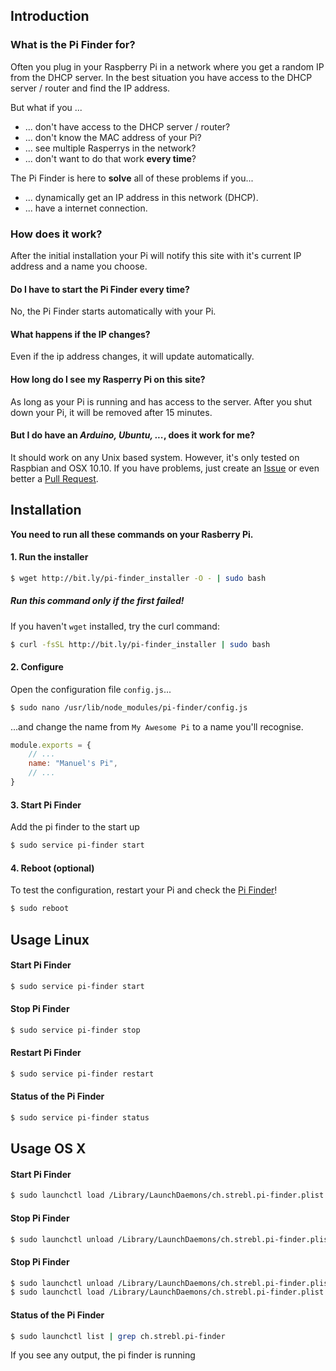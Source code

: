 ## Introduction

### What is the Pi Finder for?
Often you plug in your Raspberry Pi in a network where you get a random IP
from the DHCP server. In the best situation you have access to the DHCP server / router
and find the IP address.

But what if you ...
* ... don't have access to the DHCP server / router?
* ... don't know the MAC address of your Pi?
* ... see multiple Rasperrys in the network?
* ... don't want to do that work **every time**?

The Pi Finder is here to **solve** all of these problems if you...
* ... dynamically get an IP address in this network (DHCP).
* ... have a internet connection.

### How does it work?
After the initial installation your Pi will notify this site
with it's current IP address and a name you choose.

#### Do I have to start the Pi Finder every time?
No, the Pi Finder starts automatically with your Pi.

#### What happens if the IP changes?
Even if the ip address changes, it will update automatically.

#### How long do I see my Rasperry Pi on this site?
As long as your Pi is running and has access to the server.
After you shut down your Pi, it will be removed after 15 minutes.

#### But I do have an *Arduino, Ubuntu, ...*, does it work for me?
It should work on any Unix based system. However, it's only tested on Raspbian and OSX 10.10.
If you have problems, just create an [Issue](https://github.com/strebl/pi-finder/issues) or even better a [Pull Request](https://github.com/strebl/pi-finder/pulls).

## Installation
**You need to run all these commands on your Rasberry Pi.**

#### 1. Run the installer
```bash
$ wget http://bit.ly/pi-finder_installer -O - | sudo bash
```

##### Run this command only if the first failed!
If you haven't `wget` installed, try the curl command:
```bash
$ curl -fsSL http://bit.ly/pi-finder_installer | sudo bash
```

#### 2. Configure
Open the configuration file `config.js`...
```bash
$ sudo nano /usr/lib/node_modules/pi-finder/config.js
```

...and change the name from `My Awesome Pi` to a name you'll recognise.
```javascript
module.exports = {
    // ...
    name: "Manuel's Pi",
    // ...
}
```

#### 3. Start Pi Finder
Add the pi finder to the start up
```bash
$ sudo service pi-finder start
```

#### 4. Reboot (optional)
To test the configuration, restart your Pi and check the [Pi Finder](https://pi-finder.xyz)!
```bash
$ sudo reboot
```

## Usage Linux

#### Start Pi Finder
```bash
$ sudo service pi-finder start 
```

#### Stop Pi Finder
```bash
$ sudo service pi-finder stop 
```

#### Restart Pi Finder
```bash
$ sudo service pi-finder restart 
```

#### Status of the Pi Finder
```bash
$ sudo service pi-finder status 
```


## Usage OS X

#### Start Pi Finder
```bash
$ sudo launchctl load /Library/LaunchDaemons/ch.strebl.pi-finder.plist
```

#### Stop Pi Finder
```bash
$ sudo launchctl unload /Library/LaunchDaemons/ch.strebl.pi-finder.plist
```

#### Stop Pi Finder
```bash
$ sudo launchctl unload /Library/LaunchDaemons/ch.strebl.pi-finder.plist
$ sudo launchctl load /Library/LaunchDaemons/ch.strebl.pi-finder.plist
```

#### Status of the Pi Finder
```bash
$ sudo launchctl list | grep ch.strebl.pi-finder 
```
If you see any output, the pi finder is running